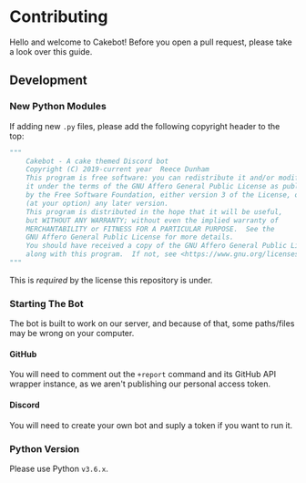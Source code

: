 # Contributing

Hello and welcome to Cakebot!  Before you open a pull request, please take a look over this guide.

## Development

### New Python Modules

If adding new `.py` files, please add the following copyright header to the top:

```python
"""
    Cakebot - A cake themed Discord bot
    Copyright (C) 2019-current year  Reece Dunham
    This program is free software: you can redistribute it and/or modify
    it under the terms of the GNU Affero General Public License as published
    by the Free Software Foundation, either version 3 of the License, or
    (at your option) any later version.
    This program is distributed in the hope that it will be useful,
    but WITHOUT ANY WARRANTY; without even the implied warranty of
    MERCHANTABILITY or FITNESS FOR A PARTICULAR PURPOSE.  See the
    GNU Affero General Public License for more details.
    You should have received a copy of the GNU Affero General Public License
    along with this program.  If not, see <https://www.gnu.org/licenses/>.
"""
```

This is *required* by the license this repository is under.

### Starting The Bot

The bot is built to work on our server, and because of that, some paths/files may be wrong on your computer.

#### GitHub

You will need to comment out the `+report` command and its GitHub API wrapper instance, as we aren't publishing our personal
access token.

#### Discord

You will need to create your own bot and suply a token if you want to run it.

### Python Version

Please use Python `v3.6.x`.
